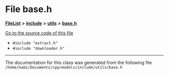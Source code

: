 

# File base.h



[**FileList**](files.md) **>** [**include**](dir_d44c64559bbebec7f509842c48db8b23.md) **>** [**utils**](dir_821002d4f10779a80d4fb17bc32f21f1.md) **>** [**base.h**](utils_2base_8h.md)

[Go to the source code of this file](utils_2base_8h_source.md)



* `#include "extract.h"`
* `#include "downloader.h"`


































































------------------------------
The documentation for this class was generated from the following file `/home/kami/Documents/cpp/models/include/utils/base.h`

